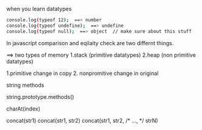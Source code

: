 when you learn datatypes

```sh
console.log(typeof 12);  ==> number
console.log(typeof undefine);  ==> undefine 
console.log(typeof null);  ==> object  // make sure about this stuff
```

In javascript comparison and eqilaity check are two differnt things.

==> two types of memory
1.stack (primitive datatypes) 2.heap (non primitive datatypes)

1.primitive change in copy
2. nonpromitive change in original 

string methods

string.prototype.methods()

charAt(index)

concat(str1)
concat(str1, str2)
concat(str1, str2, /* …, */ strN)
